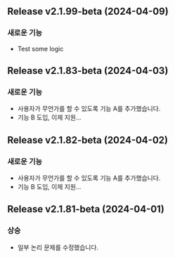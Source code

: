 ## Release v2.1.99-beta (2024-04-09)

### 새로운 기능

- Test some logic

## Release v2.1.83-beta (2024-04-03)

### 새로운 기능

- 사용자가 무언가를 할 수 있도록 기능 A를 추가했습니다.
- 기능 B 도입, 이제 지원...

## Release v2.1.82-beta (2024-04-02)

### 새로운 기능

- 사용자가 무언가를 할 수 있도록 기능 A를 추가했습니다.
- 기능 B 도입, 이제 지원...

## Release v2.1.81-beta (2024-04-01)

### 상승

- 일부 논리 문제를 수정했습니다.
